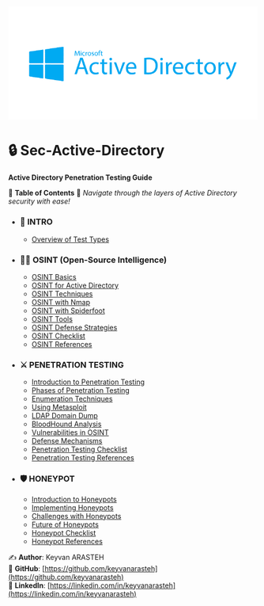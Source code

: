 ![Active Directory Penetration Testing Guide](./assets/ac.png)

# 🔒 Sec-Active-Directory
**Active Directory Penetration Testing Guide**

🌟 **Table of Contents** 🌟
*Navigate through the layers of Active Directory security with ease!*

- ### 📖 INTRO
    - [Overview of Test Types](./content/test-types.md)                  
- ### 🕵️‍♂️ OSINT (Open-Source Intelligence)
    - [OSINT Basics](./content/osint.md)                       
    - [OSINT for Active Directory](./content/osint.ad.md)                    
    - [OSINT Techniques](./content/osint.techniques.md)            
    - [OSINT with Nmap](./content/osint.nmap.md)                  
    - [OSINT with Spiderfoot](./content/osint.spiderfoot.md)            
    - [OSINT Tools](./content/osint.tools.md)                 
    - [OSINT Defense Strategies](./content/osint.defense.md)               
    - [OSINT Checklist](./content/osint.checklist.md)             
    - [OSINT References](./content/osint.references.md)            
- ### ⚔️ PENETRATION TESTING
    - [Introduction to Penetration Testing](./content/penetration.intro.md)           
    - [Phases of Penetration Testing](./content/penetration.phases.md)          
    - [Enumeration Techniques](./content/penetration.enumeration.md)     
    - [Using Metasploit](./content/penetration.metasploit.md)      
    - [LDAP Domain Dump](./content/penetration.ldapdomaindump.md)  
    - [BloodHound Analysis](./content/penetration.BloodHound.md)      
    - [Vulnerabilities in OSINT](./content/osint.vulnurabilities.md)       
    - [Defense Mechanisms](./content/osint.defense.md)               
    - [Penetration Testing Checklist](./content/penetration.checklist.md)       
    - [Penetration Testing References](./content/penetration.references.md)      
- ### 🛡️ HONEYPOT
    - [Introduction to Honeypots](./content/honeypot.intro.md)              
    - [Implementing Honeypots](./content/honeypot.implement.md)          
    - [Challenges with Honeypots](./content/honeypot.challenges.md)         
    - [Future of Honeypots](./content/honeypot.future.md)             
    - [Honeypot Checklist](./content/honeypot.checklist.md)          
    - [Honeypot References](./content/honeypot.references.md)         

✍️ **Author**: Keyvan ARASTEH  
📌 **GitHub**: [https://github.com/keyvanarasteh](https://github.com/keyvanarasteh)  
📎 **LinkedIn**: [https://linkedin.com/in/keyvanarasteh](https://linkedin.com/in/keyvanarasteh)  
